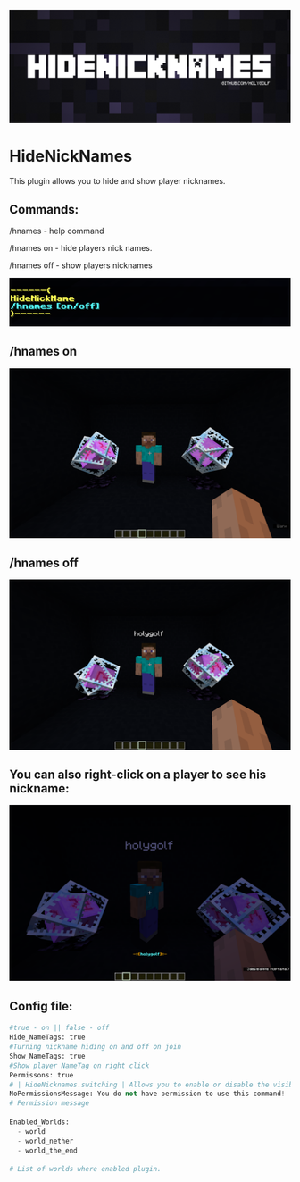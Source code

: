  [![logo](/imagies/6.png)](https://www.spigotmc.org/resources/hidenicknames.77039/)

# HideNickNames
This plugin allows you to hide and show player nicknames.

 ## Commands:
  /hnames - help command
  
  /hnames on - hide players nick names.
  
  /hnames off - show players nicknames
  
 ![hnames command](/imagies/1.png)
 
 ## /hnames on
 
![hnames on](/imagies/4.png)

 ## /hnames off
 
 ![hnames off](/imagies/3.png)
 
 ## You can also right-click on a player to see his nickname:
 
 ![click](/imagies/2.png)
 
 ## Config file:
 
```python
#true - on || false - off
Hide_NameTags: true
#Turning nickname hiding on and off on join
Show_NameTags: true
#Show player NameTag on right click
Permissons: true
# | HideNicknames.switching | Allows you to enable or disable the visibility of names for all (Enable or disable plugin) (Default "Op")
NoPermissionsMessage: You do not have permission to use this command!
# Permission message

Enabled_Worlds:
  - world
  - world_nether
  - world_the_end

# List of worlds where enabled plugin.
```
